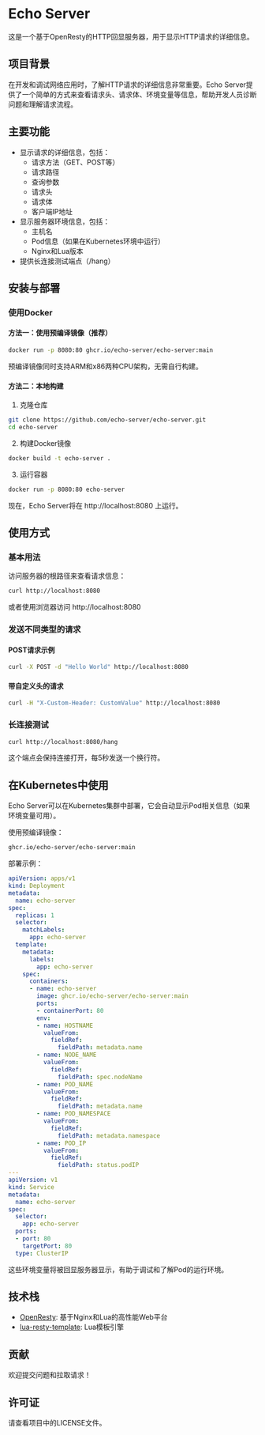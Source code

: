 # Echo Server

这是一个基于OpenResty的HTTP回显服务器，用于显示HTTP请求的详细信息。

## 项目背景

在开发和调试网络应用时，了解HTTP请求的详细信息非常重要。Echo Server提供了一个简单的方式来查看请求头、请求体、环境变量等信息，帮助开发人员诊断问题和理解请求流程。

## 主要功能

- 显示请求的详细信息，包括：
  - 请求方法（GET、POST等）
  - 请求路径
  - 查询参数
  - 请求头
  - 请求体
  - 客户端IP地址
- 显示服务器环境信息，包括：
  - 主机名
  - Pod信息（如果在Kubernetes环境中运行）
  - Nginx和Lua版本
- 提供长连接测试端点（/hang）

## 安装与部署

### 使用Docker

#### 方法一：使用预编译镜像（推荐）

```bash
docker run -p 8080:80 ghcr.io/echo-server/echo-server:main
```

预编译镜像同时支持ARM和x86两种CPU架构，无需自行构建。

#### 方法二：本地构建

1. 克隆仓库

```bash
git clone https://github.com/echo-server/echo-server.git
cd echo-server
```

2. 构建Docker镜像

```bash
docker build -t echo-server .
```

3. 运行容器

```bash
docker run -p 8080:80 echo-server
```

现在，Echo Server将在 http://localhost:8080 上运行。

## 使用方式

### 基本用法

访问服务器的根路径来查看请求信息：

```bash
curl http://localhost:8080
```

或者使用浏览器访问 http://localhost:8080

### 发送不同类型的请求

#### POST请求示例

```bash
curl -X POST -d "Hello World" http://localhost:8080
```

#### 带自定义头的请求

```bash
curl -H "X-Custom-Header: CustomValue" http://localhost:8080
```

### 长连接测试

```bash
curl http://localhost:8080/hang
```

这个端点会保持连接打开，每5秒发送一个换行符。

## 在Kubernetes中使用

Echo Server可以在Kubernetes集群中部署，它会自动显示Pod相关信息（如果环境变量可用）。

使用预编译镜像：
```bash
ghcr.io/echo-server/echo-server:main
```

部署示例：
```yaml
apiVersion: apps/v1
kind: Deployment
metadata:
  name: echo-server
spec:
  replicas: 1
  selector:
    matchLabels:
      app: echo-server
  template:
    metadata:
      labels:
        app: echo-server
    spec:
      containers:
      - name: echo-server
        image: ghcr.io/echo-server/echo-server:main
        ports:
        - containerPort: 80
        env:
        - name: HOSTNAME
          valueFrom:
            fieldRef:
              fieldPath: metadata.name
        - name: NODE_NAME
          valueFrom:
            fieldRef:
              fieldPath: spec.nodeName
        - name: POD_NAME
          valueFrom:
            fieldRef:
              fieldPath: metadata.name
        - name: POD_NAMESPACE
          valueFrom:
            fieldRef:
              fieldPath: metadata.namespace
        - name: POD_IP
          valueFrom:
            fieldRef:
              fieldPath: status.podIP
---
apiVersion: v1
kind: Service
metadata:
  name: echo-server
spec:
  selector:
    app: echo-server
  ports:
  - port: 80
    targetPort: 80
  type: ClusterIP
```

这些环境变量将被回显服务器显示，有助于调试和了解Pod的运行环境。

## 技术栈

- [OpenResty](https://openresty.org/): 基于Nginx和Lua的高性能Web平台
- [lua-resty-template](https://github.com/bungle/lua-resty-template): Lua模板引擎

## 贡献

欢迎提交问题和拉取请求！

## 许可证

请查看项目中的LICENSE文件。